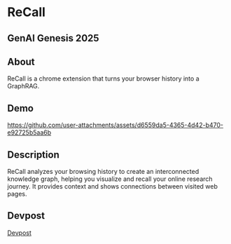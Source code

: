 # ReCall

## GenAI Genesis 2025

## About

ReCall is a chrome extension that turns your browser history into a GraphRAG.

## Demo

https://github.com/user-attachments/assets/d6559da5-4365-4d42-b470-e92725b5aa6b

## Description

ReCall analyzes your browsing history to create an interconnected knowledge graph, helping you visualize and recall your online research journey. It provides context and shows connections between visited web pages.

## Devpost

[Devpost](https://devpost.com/software/recall-ucjf8l)
